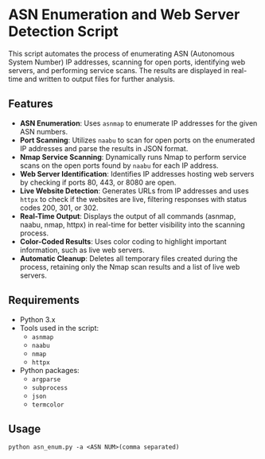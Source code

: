 # ASN Enumeration and Web Server Detection Script

This script automates the process of enumerating ASN (Autonomous System Number) IP addresses, scanning for open ports, identifying web servers, and performing service scans. The results are displayed in real-time and written to output files for further analysis.

## Features

- **ASN Enumeration**: Uses `asnmap` to enumerate IP addresses for the given ASN numbers.
- **Port Scanning**: Utilizes `naabu` to scan for open ports on the enumerated IP addresses and parse the results in JSON format.
- **Nmap Service Scanning**: Dynamically runs Nmap to perform service scans on the open ports found by `naabu` for each IP address.
- **Web Server Identification**: Identifies IP addresses hosting web servers by checking if ports 80, 443, or 8080 are open.
- **Live Website Detection**: Generates URLs from IP addresses and uses `httpx` to check if the websites are live, filtering responses with status codes 200, 301, or 302.
- **Real-Time Output**: Displays the output of all commands (asnmap, naabu, nmap, httpx) in real-time for better visibility into the scanning process.
- **Color-Coded Results**: Uses color coding to highlight important information, such as live web servers.
- **Automatic Cleanup**: Deletes all temporary files created during the process, retaining only the Nmap scan results and a list of live web servers.

## Requirements

- Python 3.x
- Tools used in the script:
  - `asnmap`
  - `naabu`
  - `nmap`
  - `httpx`
- Python packages:
  - `argparse`
  - `subprocess`
  - `json`
  - `termcolor`

## Usage 
`python asn_enum.py -a <ASN NUM>(comma separated)`
